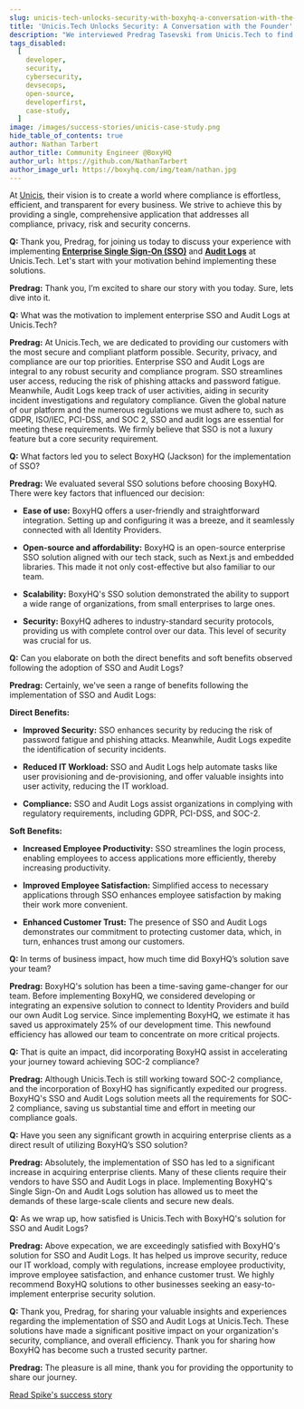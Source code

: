 ```yaml
---
slug: unicis-tech-unlocks-security-with-boxyhq-a-conversation-with-the-founder
title: 'Unicis.Tech Unlocks Security: A Conversation with the Founder'
description: "We interviewed Predrag Tasevski from Unicis.Tech to find out how they leveraged BoxyHQ's Enterprise SSO and Audit Logs solutions."
tags_disabled:
  [
    developer,
    security,
    cybersecurity,
    devsecops,
    open-source,
    developerfirst,
    case-study,
  ]
image: /images/success-stories/unicis-case-study.png
hide_table_of_contents: true
author: Nathan Tarbert
author_title: Community Engineer @BoxyHQ
author_url: https://github.com/NathanTarbert
author_image_url: https://boxyhq.com/img/team/nathan.jpg
---
```


At [Unicis](https://www.unicis.tech/), their vision is to create a world where compliance is effortless, efficient, and transparent for every business. We strive to achieve this by providing a single, comprehensive application that addresses all compliance, privacy, risk and security concerns.

**Q:** Thank you, Predrag, for joining us today to discuss your experience with implementing **[Enterprise Single Sign-On (SSO)](https://boxyhq.com/enterprise-sso)** and **[Audit Logs](https://boxyhq.com/audit-logs)** at Unicis.Tech. Let's start with your motivation behind implementing these solutions.

**Predrag:** Thank you, I’m excited to share our story with you today. Sure, lets dive into it.

**Q:** What was the motivation to implement enterprise SSO and Audit Logs at Unicis.Tech?

**Predrag:** At Unicis.Tech, we are dedicated to providing our customers with the most secure and compliant platform possible. Security, privacy, and compliance are our top priorities. Enterprise SSO and Audit Logs are integral to any robust security and compliance program. SSO streamlines user access, reducing the risk of phishing attacks and password fatigue. Meanwhile, Audit Logs keep track of user activities, aiding in security incident investigations and regulatory compliance. Given the global nature of our platform and the numerous regulations we must adhere to, such as GDPR, ISO/IEC, PCI-DSS, and SOC 2, SSO and audit logs are essential for meeting these requirements. We firmly believe that SSO is not a luxury feature but a core security requirement.

**Q:** What factors led you to select BoxyHQ (Jackson) for the implementation of SSO?

**Predrag:** We evaluated several SSO solutions before choosing BoxyHQ. There were key factors that influenced our decision:

- **Ease of use:** BoxyHQ offers a user-friendly and straightforward integration. Setting up and configuring it was a breeze, and it seamlessly connected with all Identity Providers.

- **Open-source and affordability:** BoxyHQ is an open-source enterprise SSO solution aligned with our tech stack, such as Next.js and embedded libraries. This made it not only cost-effective but also familiar to our team.

- **Scalability:** BoxyHQ's SSO solution demonstrated the ability to support a wide range of organizations, from small enterprises to large ones.

- **Security:** BoxyHQ adheres to industry-standard security protocols, providing us with complete control over our data. This level of security was crucial for us.

**Q:** Can you elaborate on both the direct benefits and soft benefits observed following the adoption of SSO and Audit Logs?

**Predrag:** Certainly, we've seen a range of benefits following the implementation of SSO and Audit Logs:

**Direct Benefits:**

- **Improved Security:** SSO enhances security by reducing the risk of password fatigue and phishing attacks. Meanwhile, Audit Logs expedite the identification of security incidents.

- **Reduced IT Workload:** SSO and Audit Logs help automate tasks like user provisioning and de-provisioning, and offer valuable insights into user activity, reducing the IT workload.

- **Compliance:** SSO and Audit Logs assist organizations in complying with regulatory requirements, including GDPR, PCI-DSS, and SOC-2.

**Soft Benefits:**

- **Increased Employee Productivity:** SSO streamlines the login process, enabling employees to access applications more efficiently, thereby increasing productivity.

- **Improved Employee Satisfaction:** Simplified access to necessary applications through SSO enhances employee satisfaction by making their work more convenient.

- **Enhanced Customer Trust:** The presence of SSO and Audit Logs demonstrates our commitment to protecting customer data, which, in turn, enhances trust among our customers.

**Q:** In terms of business impact, how much time did BoxyHQ’s solution save your team?

**Predrag:** BoxyHQ's solution has been a time-saving game-changer for our team. Before implementing BoxyHQ, we considered developing or integrating an expensive solution to connect to Identity Providers and build our own Audit Log service. Since implementing BoxyHQ, we estimate it has saved us approximately 25% of our development time. This newfound efficiency has allowed our team to concentrate on more critical projects.

**Q:** That is quite an impact, did incorporating BoxyHQ assist in accelerating your journey toward achieving SOC-2 compliance?

**Predrag:** Although Unicis.Tech is still working toward SOC-2 compliance, and the incorporation of BoxyHQ has significantly expedited our progress. BoxyHQ's SSO and Audit Logs solution meets all the requirements for SOC-2 compliance, saving us substantial time and effort in meeting our compliance goals.

**Q:** Have you seen any significant growth in acquiring enterprise clients as a direct result of utilizing BoxyHQ’s SSO solution?

**Predrag:** Absolutely, the implementation of SSO has led to a significant increase in acquiring enterprise clients. Many of these clients require their vendors to have SSO and Audit Logs in place. Implementing BoxyHQ's Single Sign-On and Audit Logs solution has allowed us to meet the demands of these large-scale clients and secure new deals.

**Q:** As we wrap up, how satisfied is Unicis.Tech with BoxyHQ's solution for SSO and Audit Logs?

**Predrag:** Above expecation, we are exceedingly satisfied with BoxyHQ's solution for SSO and Audit Logs. It has helped us improve security, reduce our IT workload, comply with regulations, increase employee productivity, improve employee satisfaction, and enhance customer trust. We highly recommend BoxyHQ solutions to other businesses seeking an easy-to-implement enterprise security solution.

**Q:** Thank you, Predrag, for sharing your valuable insights and experiences regarding the implementation of SSO and Audit Logs at Unicis.Tech. These solutions have made a significant positive impact on your organization's security, compliance, and overall efficiency. Thank you for sharing how BoxyHQ has become such a trusted security partner.

**Predrag:** The pleasure is all mine, thank you for providing the opportunity to share our journey.

<div style={{ textAlign: "center" }}>
  <a href="/success-stories/boxyhqs-sso-&-audit-logs-accelerate-unicis-towards-soc2-compliance" className="button button-primary">Read Spike's success story</a>
</div>
